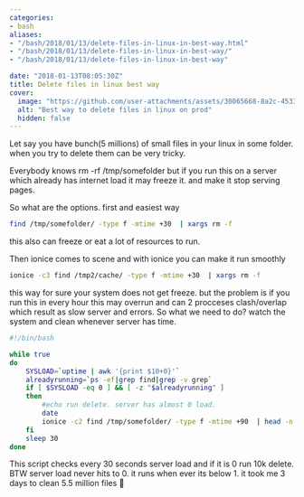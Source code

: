 ```yaml
---
categories:
- bash
aliases:
- "/bash/2018/01/13/delete-files-in-linux-in-best-way.html"
- "/bash/2018/01/13/delete-files-in-linux-in-best-way/"
- "/bash/2018/01/13/delete-files-in-linux-in-best-way"

date: "2018-01-13T08:05:30Z"
title: Delete files in linux best way
cover:
  image: "https://github.com/user-attachments/assets/30065668-8a2c-4533-aacb-0d064a1aa6bc"
  alt: "Best way to delete files in linux on prod"
  hidden: false
---
```

Let say you have bunch(5 millions) of small files in your linux in some folder. when you try to delete them can be very tricky.

Everybody knows rm -rf /tmp/somefolder but if you run this on a server which already has internet load it may freeze it. and make it stop serving pages.

So what are the options. first and easiest way 
```bash
find /tmp/somefolder/ -type f -mtime +30  | xargs rm -f
```
this also can freeze or eat a lot of resources to run.

Then ionice comes to scene and with ionice you can make it run smoothly 
```bash
ionice -c3 find /tmp2/cache/ -type f -mtime +30  | xargs rm -f
```
this way for sure your system does not get freeze. but the problem is if you run this in every hour this may overrun and can 2 procceses clash/overlap which result as slow server and errors. So what we need to do? watch the system and clean whenever server has time.

```bash
#!/bin/bash

while true
do
    SYSLOAD=`uptime | awk '{print $10+0}'`
    alreadyrunning=`ps -ef|grep find|grep -v grep`
    if [ $SYSLOAD -eq 0 ] && [ -z "$alreadyrunning" ]
    then
        #echo run delete. server has almost 0 load.
        date
        ionice -c2 find /tmp/somefolder/ -type f -mtime +90  | head -n 10000 |xargs -rd '\n' rm -f
    fi
    sleep 30
done
```

This script checks every 30 seconds server load and if it is 0 run 10k delete. BTW server load never hits to 0. it runs when ever its below 1. it took me 3 days to clean 5.5 million files :partying_face: